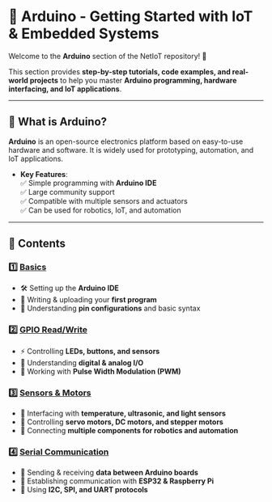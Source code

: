 
# 🛫 Arduino - Getting Started with IoT & Embedded Systems

Welcome to the **Arduino** section of the NetIoT repository! 🎉  

This section provides **step-by-step tutorials, code examples, and real-world projects** to help you master **Arduino programming, hardware interfacing, and IoT applications**.  

---

## 📌 What is Arduino?  
**Arduino** is an open-source electronics platform based on easy-to-use hardware and software. It is widely used for prototyping, automation, and IoT applications.

- **Key Features**:  
  ✅ Simple programming with **Arduino IDE**  
  ✅ Large community support  
  ✅ Compatible with multiple sensors and actuators  
  ✅ Can be used for robotics, IoT, and automation 

---

## 📂 Contents  

### 1️⃣ **[Basics](./Basics/)**
- 🛠️ Setting up the **Arduino IDE**  
- 📝 Writing & uploading your **first program**
- 📌 Understanding **pin configurations** and basic syntax  

### 2️⃣ **[GPIO Read/Write](./GPIO/)**
- ⚡ Controlling **LEDs, buttons, and sensors**  
- 📡 Understanding **digital & analog I/O**  
- 🔌 Working with **Pulse Width Modulation (PWM)**  

### 3️⃣ **[Sensors & Motors](./Sensors_Motors/)**
- 🤖 Interfacing with **temperature, ultrasonic, and light sensors**  
- 🚀 Controlling **servo motors, DC motors, and stepper motors**  
- 🔗 Connecting **multiple components for robotics and automation**  

### 4️⃣ **[Serial Communication](./Serial_Communication/)**
- 🔄 Sending & receiving **data between Arduino boards**  
- 📡 Establishing communication with **ESP32 & Raspberry Pi**  
- 🔗 Using **I2C, SPI, and UART protocols**  

